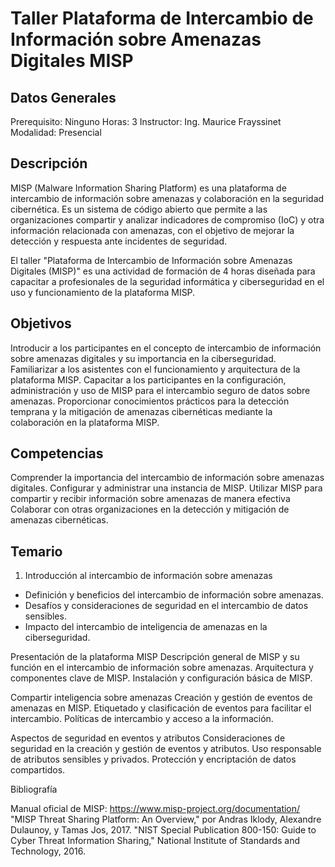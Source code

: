 # Taller Plataforma de Intercambio de Información sobre Amenazas Digitales MISP

## Datos Generales

Prerequisito: Ninguno
Horas: 3
Instructor: Ing. Maurice Frayssinet
Modalidad: Presencial

## Descripción

MISP (Malware Information Sharing Platform) es una plataforma de intercambio de información sobre amenazas y colaboración en la seguridad cibernética. Es un sistema de código abierto que permite a las organizaciones compartir y analizar indicadores de compromiso (IoC) y otra información relacionada con amenazas, con el objetivo de mejorar la detección y respuesta ante incidentes de seguridad.

El taller "Plataforma de Intercambio de Información sobre Amenazas Digitales (MISP)" es una actividad de formación de 4 horas diseñada para capacitar a profesionales de la seguridad informática y ciberseguridad en el uso y funcionamiento de la plataforma MISP. 

## Objetivos

Introducir a los participantes en el concepto de intercambio de información sobre amenazas digitales y su importancia en la ciberseguridad.
Familiarizar a los asistentes con el funcionamiento y arquitectura de la plataforma MISP.
Capacitar a los participantes en la configuración, administración y uso de MISP para el intercambio seguro de datos sobre amenazas.
Proporcionar conocimientos prácticos para la detección temprana y la mitigación de amenazas cibernéticas mediante la colaboración en la plataforma MISP.


## Competencias

Comprender la importancia del intercambio de información sobre amenazas digitales.
Configurar y administrar una instancia de MISP.
Utilizar MISP para compartir y recibir información sobre amenazas de manera efectiva
Colaborar con otras organizaciones en la detección y mitigación de amenazas cibernéticas.

## Temario

1. Introducción al intercambio de información sobre amenazas
- Definición y beneficios del intercambio de información sobre amenazas.
- Desafíos y consideraciones de seguridad en el intercambio de datos sensibles.
- Impacto del intercambio de inteligencia de amenazas en la ciberseguridad.

Presentación de la plataforma MISP
Descripción general de MISP y su función en el intercambio de información sobre amenazas.
Arquitectura y componentes clave de MISP.
Instalación y configuración básica de MISP.

Compartir inteligencia sobre amenazas
Creación y gestión de eventos de amenazas en MISP.
Etiquetado y clasificación de eventos para facilitar el intercambio.
Políticas de intercambio y acceso a la información.

Aspectos de seguridad en eventos y atributos
Consideraciones de seguridad en la creación y gestión de eventos y atributos.
Uso responsable de atributos sensibles y privados.
Protección y encriptación de datos compartidos.

Bibliografía

Manual oficial de MISP: https://www.misp-project.org/documentation/
"MISP Threat Sharing Platform: An Overview," por Andras Iklody, Alexandre Dulaunoy, y Tamas Jos, 2017.
"NIST Special Publication 800-150: Guide to Cyber Threat Information Sharing," National Institute of Standards and Technology, 2016.

